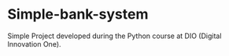 ﻿# Simple-bank-system

Simple Project developed during the Python course at DIO (Digital Innovation One).
